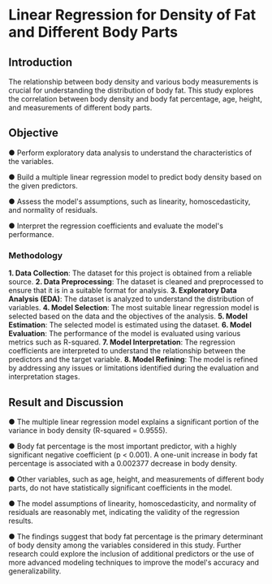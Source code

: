 # Linear Regression for Density of Fat and Different Body Parts

## Introduction

The relationship between body density and various body measurements is crucial for understanding the distribution of body fat. This study explores the correlation between body density and body fat percentage, age, height, and measurements of different body parts.

## Objective

●	Perform exploratory data analysis to understand the characteristics of the variables.

●	Build a multiple linear regression model to predict body density based on the given predictors.

●	Assess the model's assumptions, such as linearity, homoscedasticity, and normality of residuals.

●	Interpret the regression coefficients and evaluate the model's performance.



### Methodology

**1. Data Collection**: The dataset for this project is obtained from a reliable source.
**2. Data Preprocessing**: The dataset is cleaned and preprocessed to ensure that it is in a suitable format for analysis.
**3. Exploratory Data Analysis (EDA)**: The dataset is analyzed to understand the distribution of variables.
**4. Model Selection**: The most suitable linear regression model is selected based on the data and the objectives of the analysis.
**5. Model Estimation**: The selected model is estimated using the dataset.
**6. Model Evaluation**: The performance of the model is evaluated using various metrics such as R-squared.
**7. Model Interpretation**: The regression coefficients are interpreted to understand the relationship between the predictors and the target variable.
**8. Model Refining**: The model is refined by addressing any issues or limitations identified during the evaluation and interpretation stages.



## Result and Discussion

●	The multiple linear regression model explains a significant portion of the variance in body density (R-squared = 0.9555).

●	Body fat percentage is the most important predictor, with a highly significant negative coefficient (p < 0.001). A one-unit increase in body fat percentage is associated with a 0.002377 decrease in body density.

●	Other variables, such as age, height, and measurements of different body parts, do not have statistically significant coefficients in the model.

●	The model assumptions of linearity, homoscedasticity, and normality of residuals are reasonably met, indicating the validity of the regression results.

●	The findings suggest that body fat percentage is the primary determinant of body density among the variables considered in this study. Further research could explore the inclusion of additional predictors or the use of more advanced modeling techniques to improve the model's accuracy and generalizability.

